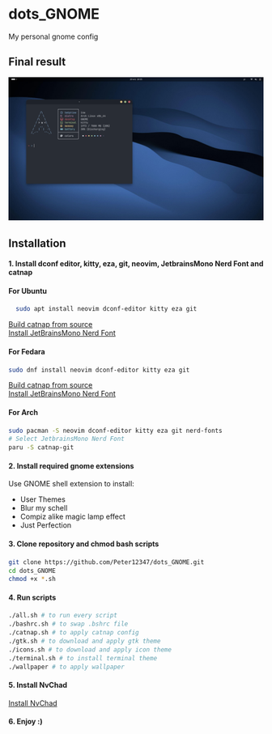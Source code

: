 # dots_GNOME

My personal gnome config

## Final result

![final result](https://github.com/Peter12347/dots_GNOME/blob/main/final.png?raw=true)

## Installation

#### 1. Install dconf editor, kitty, eza, git, neovim, JetbrainsMono Nerd Font and catnap
#### For Ubuntu

```bash
  sudo apt install neovim dconf-editor kitty eza git
```
[Build catnap from source](https://catnap-fetch.xyz/)  
[Install JetBrainsMono Nerd Font](https://github.com/ryanoasis/nerd-fonts)
#### For Fedara
```bash
sudo dnf install neovim dconf-editor kitty eza git
```
[Build catnap from source](https://catnap-fetch.xyz/)  
[Install JetBrainsMono Nerd Font](https://github.com/ryanoasis/nerd-fonts)

#### For Arch
```bash
sudo pacman -S neovim dconf-editor kitty eza git nerd-fonts
# Select JetbrainsMono Nerd Font
paru -S catnap-git
```

#### 2. Install required gnome extensions
Use GNOME shell extension to install:
- User Themes
- Blur my schell
- Compiz alike magic lamp effect
- Just Perfection
#### 3. Clone repository and chmod bash scripts
```bash
git clone https://github.com/Peter12347/dots_GNOME.git
cd dots_GNOME
chmod +x *.sh
```
#### 4. Run scripts
```bash
./all.sh # to run every script
./bashrc.sh # to swap .bshrc file
./catnap.sh # to apply catnap config
./gtk.sh # to download and apply gtk theme
./icons.sh # to download and apply icon theme
./terminal.sh # to install terminal theme
./wallpaper # to apply wallpaper
```
#### 5. Install NvChad
[Install NvChad](https://nvchad.com/docs/quickstart/install)
#### 6. Enjoy :)
